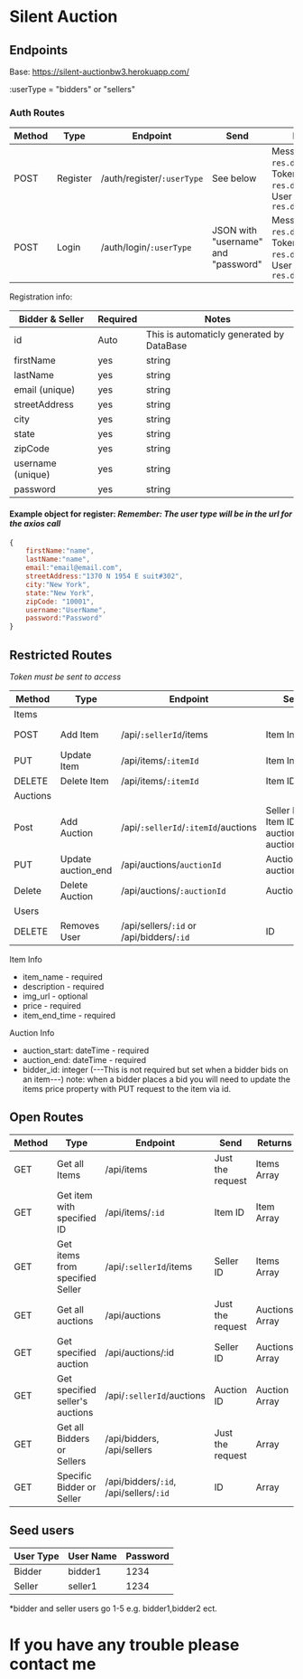 # Silent Auction

## Endpoints

Base: https://silent-auctionbw3.herokuapp.com/

:userType = "bidders" or "sellers"

### Auth Routes

| Method | Type     | Endpoint                   | Send                                | Returns                                                                               |
| ------ | -------- | -------------------------- | ----------------------------------- | ------------------------------------------------------------------------------------- |
| POST   | Register | /auth/register/`:userType` | See below                           | Message: `res.data.message`, Token: `res.data.token`, User object: `res.data.newUser` |
| POST   | Login    | /auth/login/`:userType`    | JSON with "username" and "password" | Message: `res.data.message`, Token: `res.data.token`, User object: `res.data.user`    |

Registration info:

| Bidder & Seller   | Required | Notes|
| ----------------- |----------| ----|
| id                |Auto| This is automaticly generated by DataBase|
| firstName         |yes|string|
| lastName          |yes|string|
| email (unique)    |yes|string|
| streetAddress     |yes|string|
| city              |yes|string|
| state             |yes|string|
| zipCode           |yes|string|
| username (unique) |yes|string|
| password          |yes|string|

#### Example object for register: *Remember: The user type will be in the url for the axios call*

```javascript
{
	firstName:"name",
	lastName:"name",
	email:"email@email.com",
	streetAddress:"1370 N 1954 E suit#302",
	city:"New York",
	state:"New York",
	zipCode: "10001",
	username:"UserName",
	password:"Password"
}
```

## Restricted Routes

*Token must be sent to access*

| Method   | Type               | Endpoint                                 | Send                                           | Returns                    |
| -------- | ------------------ | ---------------------------------------- | ---------------------------------------------- | -------------------------- |
| Items    |                    |                                          |                                                |                            |
| POST     | Add Item           | /api/`:sellerId`/items                       | Item Info*                                     | Message, Item object       |
| PUT      | Update Item        | /api/items/`:itemId`                         | Item Info*                                     | Message, Item object       |
| DELETE   | Delete Item        | /api/items/`:itemId`                         | Item ID                                        | Message                    |
| Auctions |                    |                                          |                                                |                            |
| Post     | Add Auction        | /api/`:sellerId`/`:itemId`/auctions          | Seller ID, Item ID, auction_start, auction_end | message, newAuction object |
| PUT      | Update auction_end | /api/auctions/`auctionId`                    | Auction ID, auction_end                        | Message                    |
| Delete   | Delete Auction     | /api/auctions/`:auctionId`                   | Auction ID                                     | Message                    |
| Users    |                    |                                          |                                                |                            |
| DELETE   | Removes User       | /api/sellers/`:id` or /api/bidders/`:id` | ID                                             | Message                    |

Item Info

- item_name - required
- description - required
- img_url - optional
- price - required
- item_end_time - required

Auction Info

- auction_start: dateTime - required
- auction_end: dateTime - required
- bidder_id: integer  (---This is not required but set when a bidder bids on an item---) note: when a bidder places a bid you will need to update the items price property with PUT request to the item via id.

## Open Routes

| Method | Type                            | Endpoint                               | Send             | Returns        |
| ------ | ------------------------------- | -------------------------------------- | ---------------- | -------------- |
| GET    | Get all Items                   | /api/items                             | Just the request | Items Array    |
| GET    | Get item with specified ID      | /api/items/`:id`                       | Item ID          | Item Array     |
| GET    | Get items from specified Seller | /api/`:sellerId`/items                 | Seller ID        | Items Array    |
| GET    | Get all auctions                | /api/auctions                          | Just the request | Auctions Array |
| GET    | Get specified auction           | /api/auctions/:id                      | Seller ID        | Auctions Array |
| GET    | Get specified seller's auctions | /api/`:sellerId`/auctions              | Auction ID       | Auction Array  |
| GET    | Get all Bidders or Sellers      | /api/bidders, /api/sellers             | Just the request | Array          |
| GET    | Specific Bidder or Seller       | /api/bidders/`:id`, /api/sellers/`:id` | ID               | Array          |

## Seed users

| User Type | User Name | Password |
|--------------|----------------|----------|
| Bidder | bidder1 | 1234 |
| Seller | seller1 | 1234 |

*bidder and seller users go 1-5 e.g. bidder1,bidder2 ect.

# If you have any trouble please contact me